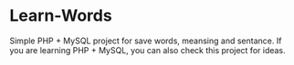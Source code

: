 # Learn-Words

Simple PHP + MySQL project for save words, meansing and sentance. If you are learning PHP + MySQL, you can also check this project for ideas.
